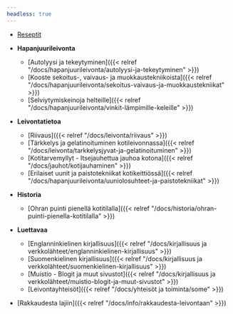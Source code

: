 ```yaml
---
headless: true
---
```


- [Reseptit](/tags/reseptit)

- **Hapanjuurileivonta**
  - [Autolyysi ja tekeytyminen]({{< relref "/docs/hapanjuurileivonta/autolyysi-ja-tekeytyminen" >}})
  - [Kooste sekoitus-, vaivaus- ja muokkaustekniikoista]({{< relref "/docs/hapanjuurileivonta/sekoitus-vaivaus-ja-muokkaustekniikat" >}})
  - [Selviytymiskeinoja helteille]({{< relref "/docs/hapanjuurileivonta/vinkit-lämpimille-keleille" >}})

- **Leivontatietoa**
  - [Riivaus]({{< relref "/docs/leivonta/riivaus" >}})
  - [Tärkkelys ja gelatinoituminen kotileivonnassa]({{< relref "/docs/leivonta/tarkkelysjyvat-ja-gelatinoituminen" >}})
  - [Kotitarvemyllyt - Itsejauhettua jauhoa kotona]({{< relref "/docs/jauhot/kotijauhaminen" >}})
  - [Erilaiset uunit ja paistotekniikat kotikeittiössä]({{< relref "/docs/hapanjuurileivonta/uuniolosuhteet-ja-paistotekniikat" >}})

- **Historia**
  - [Ohran puinti pienellä kotitilalla]({{< relref "/docs/historia/ohran-puinti-pienella-kotitilalla" >}})

- **Luettavaa**
  - [Englanninkielinen kirjallisuus]({{< relref "/docs/kirjallisuus ja verkkolähteet/englanninkielinen-kirjallisuus" >}})
  - [Suomenkielinen kirjallisuus]({{< relref "/docs/kirjallisuus ja verkkolähteet/suomenkielinen-kirjallisuus" >}})
  - [Muistio - Blogit ja muut sivustot]({{< relref "/docs/kirjallisuus ja verkkolähteet/muistio-blogit-ja-muut-sivustot" >}})
  - [Leivontayhteisöt]({{< relref "/docs/yhteisöt ja toiminta/some" >}})

- [Rakkaudesta lajiin]({{< relref "/docs/info/rakkaudesta-leivontaan" >}})
